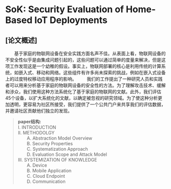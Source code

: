 # SoK: Security Evaluation of Home-Based IoT Deployments
## [论文概述]

&emsp;&emsp;基于家庭的物联网设备在安全实践方面名声不佳。从表面上看，物联网设备的不安全性似乎是由集成问题引起的，这些问题可以通过简单的度量来解决，但是这项工作发现这是一个幼稚的假设。事实上，物联网部署的核心是利用传统的计算系统，如嵌入式、移动和网络。这些组件有许多尚未探索的挑战，例如在嵌入式设备上的过度特权移动应用程序的影响。
&emsp;&emsp;我们的工作提出了一种研究人员和实践者可以用来分析基于家庭的物联网设备的安全性的方法。为了理解攻击技术、缓解和涉众，我们使用这种方法系统化了基于家庭的物联网的文献。此外，我们评估45个设备，以扩大系统化的文献，以确定被忽视的研究领域。为了使这种分析更加透明，更容易为社区所接受，我们提供了一个公共门户来共享我们的评估数据，并邀请社区贡献他们独立的发现。
>__paper结构:__  
>I. INTRODUCTION   
>II. METHODOLGY   
>&emsp;&emsp;A. Abstraction Model Overview   
>&emsp;&emsp;B. Security Properties   
>&emsp;&emsp;C. Systematization Approach   
>&emsp;&emsp;D. Evaluation Scope and Attack Model   
>III. SYSTEMIZATION OF KNOWLEDGE   
>&emsp;&emsp;A. Device   
>&emsp;&emsp;B. Mobile Application  
>&emsp;&emsp;C. Cloud Endpoint   
>&emsp;&emsp;D. Communication   
